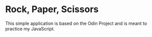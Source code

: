 # Rock, Paper, Scissors

This simple application is based on the Odin Project and is meant to practice my JavaScript.
